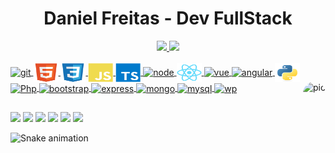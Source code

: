 <h1 align="center"> Daniel Freitas - Dev FullStack </h1>

<div align="center" style="display: inline_block">
  <a href="https://danfreitas97.github.io">
  <img height="180em" src="https://github-readme-stats.vercel.app/api?username=danfreitas97&show_icons=true&theme=great-gatsby&include_all_commits=true&count_private=true"/>
  <img height="180em" src="https://github-readme-stats.vercel.app/api/top-langs/?username=danfreitas97&layout=compact&langs_count=7&theme=great-gatsby"/>
</div>
  
<div style="display: inline_block"><br>
  <img align="center" alt="git" height="30" width="40" src="https://cdn.jsdelivr.net/gh/devicons/devicon/icons/git/git-original.svg" />
  <img align="center" alt="HTML" height="30" width="40" src="https://raw.githubusercontent.com/devicons/devicon/master/icons/html5/html5-original.svg">
  <img align="center" alt="CSS" height="30" width="40" src="https://raw.githubusercontent.com/devicons/devicon/master/icons/css3/css3-original.svg">
  <img align="center" alt="Js" height="30" width="40" src="https://raw.githubusercontent.com/devicons/devicon/master/icons/javascript/javascript-plain.svg">
  <img align="center" alt="Ts" height="30" width="40" src="https://raw.githubusercontent.com/devicons/devicon/master/icons/typescript/typescript-plain.svg">
  <img align="center" alt="node" height="30" width="40" src="https://cdn.jsdelivr.net/gh/devicons/devicon/icons/nodejs/nodejs-original.svg" />
  <img align="center" alt="React" height="30" width="40" src="https://raw.githubusercontent.com/devicons/devicon/master/icons/react/react-original.svg">
  <img align="center" alt="vue" height="30" width="40" src="https://cdn.jsdelivr.net/gh/devicons/devicon/icons/vuejs/vuejs-original.svg" />
  <img align="center" alt="angular" height="30" width="40" src="https://cdn.jsdelivr.net/gh/devicons/devicon/icons/angularjs/angularjs-original.svg" />
  <img align="center" alt="Python" height="30" width="40" src="https://raw.githubusercontent.com/devicons/devicon/master/icons/python/python-original.svg">
  <img align="center" alt="Php" height="30" width="40" src="https://cdn.jsdelivr.net/gh/devicons/devicon/icons/php/php-original.svg" />
  <img align="center" alt="bootstrap" height="30" width="40" src="https://cdn.jsdelivr.net/gh/devicons/devicon/icons/bootstrap/bootstrap-original.svg" />
  <img align="center" alt="express" height="30" width="40" src="https://cdn.jsdelivr.net/gh/devicons/devicon/icons/express/express-original.svg" />
  <img align="center" alt="mongo" height="30" width="40" src="https://cdn.jsdelivr.net/gh/devicons/devicon/icons/mongodb/mongodb-plain-wordmark.svg" />
  <img align="center" alt="mysql" height="30" width="40" src="https://cdn.jsdelivr.net/gh/devicons/devicon/icons/mysql/mysql-original-wordmark.svg" />
  <img align="center" alt="wp" height="30" width="40" src="https://cdn.jsdelivr.net/gh/devicons/devicon/icons/wordpress/wordpress-original.svg" />

  <img align="right" alt="pic" height="150" style="border-radius:50px;" src="https://pics.me.me/thumb_hate-kids-with-anime-profile-pics-12425891.png">

</div>
  
  ##
 
<div> 
    <a href="https://instagram.com/postdev" target="_blank"><img src="https://img.shields.io/badge/-Instagram-%23E4405F?style=for-the-badge&logo=instagram&logoColor=white"></a>
    <a href="Khaur#6323" alt="Khaur#6323" target="_blank"><img src="https://img.shields.io/badge/Discord-7289DA?style=for-the-badge&logo=discord&logoColor=white"></a> 
    <a href = "mailto:danfreitas97@gmail.com"><img src="https://img.shields.io/badge/Gmail-D14836?style=for-the-badge&logo=gmail&logoColor=white"></a>
    <a href="https://www.linkedin.com/in/danielofreitas" target="_blank"><img src="https://img.shields.io/badge/-LinkedIn-%230077B5?style=for-the-badge&logo=linkedin&logoColor=white"></a> 
    <a href="https://wa.me/5561992713489" target="_blank"><img src="https://img.shields.io/badge/WhatsApp-25D366?style=for-the-badge&logo=whatsapp&logoColor=white"></a>
    <a href="https://steamcommunity.com/id/danielofreitas/" target="_blank"><img src=https://img.shields.io/badge/Steam-000000?style=for-the-badge&logo=steam&logoColor=white></a>

 
![Snake animation](https://github.com/danfreitas97/danfreitas97/blob/output/github-contribution-grid-snake.svg)
  
</div>
